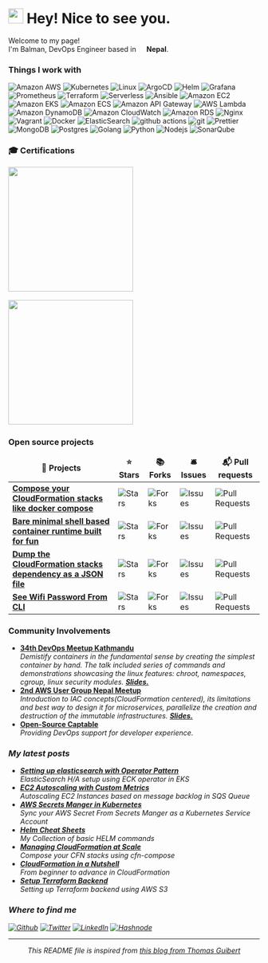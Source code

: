<h1><img src="https://emojis.slackmojis.com/emojis/images/1531849430/4246/blob-sunglasses.gif?1531849430" width="30"/> Hey! Nice to see you.</h1>


<p>Welcome to my page! </br> I'm Balman, DevOps Engineer based in <img src="https://github.com/rbalman/rbalman/assets/8892649/49d7ff36-5bb8-4ba4-80b8-9e4569909f4c" width="13"/> <b>Nepal</b>.

<h3>Things I work with</h3>
<p>
  <img alt="Amazon AWS" src="https://img.shields.io/badge/aws-aws-orange?logo=amazonaws&style=flat-square&logoColor=white" />
  <img alt="Kubernetes" src="https://img.shields.io/badge/k8s-kubernetes-blue?logo=kubernetes&logoColor=white&style=flat-square" />
  <img alt="Linux" src="https://img.shields.io/badge/Linux-Linux-blueviolet?logo=linux&logoColor=white&style=flat-square" />
  <img alt="ArgoCD" src="https://img.shields.io/badge/Argo-Argo-orange?logo=argo&logoColor=white&style=flat-square" />
  <img alt="Helm" src="https://img.shields.io/badge/Helm-Helm-blue?logo=helm&logoColor=white&style=flat-square" />
  <img alt="Grafana" src="https://img.shields.io/badge/Grafana-Grafana-red?logo=grafana&logoColor=white&style=flat-square" />
  <img alt="Prometheus" src="https://img.shields.io/badge/Prometheus-Prometheus-orange?logo=prometheus&logoColor=white&style=flat-square" />
  <img alt="Terraform" src="https://img.shields.io/badge/terraform-terraform-blue?logo=terraform&logoColor=white&style=flat-square" />
  <img alt="Serverless" src="https://img.shields.io/badge/serverless-framework-red?logo=serverless&logoColor=white&style=flat-square" />
  <img alt="Ansible" src="https://img.shields.io/badge/Ansible-Ansible-brightgreen?logo=ansible&logoColor=white&style=flat-square" />
  <img alt="Amazon EC2" src="https://img.shields.io/badge/EC2-EC2-yellow?logo=amazonec2&style=flat-square&logoColor=white" />
  <img alt="Amazon EKS" src="https://img.shields.io/badge/EKS-Amazon%20EKS-orange?logo=amazonec2&style=flat-square&logoColor=white" />
  <img alt="Amazon ECS" src="https://img.shields.io/badge/ECS-ECS-important?logo=amazonecs&style=flat-square&logoColor=white" />
  <img alt="Amazon API Gateway" src="https://img.shields.io/badge/APIGW-API%20Gateway-brightgreen?logo=amazonapigateway&style=flat-square&logoColor=white" />
  <img alt="AWS Lambda" src="https://img.shields.io/badge/aws-aws%20lambda-orange?logo=awslambda&style=flat-square&logoColor=white" />
  <img alt="Amazon DynamoDB" src="https://img.shields.io/badge/DynamoDB-DynamoDB-blue?logo=amazondynamodb&style=flat-square&logoColor=white" />
  <img alt="Amazon CloudWatch" src="https://img.shields.io/badge/CloudWatch-AWS%20CloudWatch-blue?logo=amazoncloudwatch&style=flat-square&logoColor=white" />
  <img alt="Amazon RDS" src="https://img.shields.io/badge/RDS-RDS-lightgrey?logo=amazonrds&style=flat-square&logoColor=white" />
  <img alt="Nginx" src="https://img.shields.io/badge/nginx-nginx-brightgreen?logo=nginx&logoColor=white&style=flat-square" />
   <img alt="Vagrant" src="https://img.shields.io/badge/vagrant-vagrant-blue?logo=vagrant&logoColor=white&style=flat-square" />
  <img alt="Docker" src="https://img.shields.io/badge/-Docker-46a2f1?style=flat-square&logo=docker&logoColor=white" />
  <img alt="ElasticSearch" src="https://img.shields.io/badge/elasticsearch-elasticsearch-brightgreen?logo=elasticsearch&logoColor=white" />
  <img alt="github actions" src="https://img.shields.io/badge/-Github_Actions-2088FF?style=flat-square&logo=github-actions&logoColor=white" />
  <img alt="git" src="https://img.shields.io/badge/-Git-F05032?style=flat-square&logo=git&logoColor=white" />
  <img alt="Prettier" src="https://img.shields.io/badge/-Prettier-F7B93E?style=flat-square&logo=prettier&logoColor=white" />
  <img alt="MongoDB" src="https://img.shields.io/badge/-MongoDB-13aa52?style=flat-square&logo=mongodb&logoColor=white" />
  <img alt="Postgres" src="https://img.shields.io/badge/Postgres-Postgres-pink?logo=postgresql&style=flat-square&logoColor=white" />
  <img alt="Golang" src="https://img.shields.io/badge/Golang-Golang-blue?logo=go&style=flat-square&logoColor=white" />
  <img alt="Python" src="https://img.shields.io/badge/Python-Python-brightgreen?logo=python&style=flat-square&logoColor=white" />
  <img alt="Nodejs" src="https://img.shields.io/badge/-Nodejs-43853d?style=flat-square&logo=Node.js&logoColor=white" />
  <img alt="SonarQube" src="https://img.shields.io/badge/SonarQube-SonarQube-brightgreen?logo=sonarqube&style=flat-square&logoColor=white" />
</p>

<h3>🎓 Certifications</h3>

<a target='_blank' href='https://www.credly.com/badges/28e75fd3-0b6c-43ac-a555-d690c73226bd/public_url'><img src="https://github.com/rbalman/cfn-compose/assets/8892649/ab8f1e38-997e-47a3-863e-52bf6f625e22" height="250" width="250"></a> &nbsp; 

<a target='_blank' href='https://www.credly.com/badges/ded0b0c1-69a9-4509-8b86-5d7265187543/public_url'><img src="https://github.com/rbalman/cfn-compose/assets/8892649/7d070fde-8137-4516-9308-25e05ae3744e" height="250" width="250"></a> &nbsp; 

<h3>Open source projects</h3>
<table>
  <thead align="center">
    <tr border: none;>
      <td><b>🎁 Projects</b></td>
      <td><b>⭐ Stars</b></td>
      <td><b>📚 Forks</b></td>
      <td><b>🛎 Issues</b></td>
      <td><b>📬 Pull requests</b></td>
    </tr>
  </thead>
  <tbody>
    <tr>
      <td><a href="https://github.com/rbalman/cfn-compose"><b>Compose your CloudFormation stacks like docker compose</b></a></td>
      <td><img alt="Stars" src="https://img.shields.io/badge/stars-42-blue?style=flat-square&labelColor=343b41"/></td>
      <td><img alt="Forks" src="https://img.shields.io/badge/forks-11-blue?style=flat-square&labelColor=343b41"/></td>
      <td><img alt="Issues" src="https://img.shields.io/badge/issues-11%20open-orange?style=flat-square&labelColor=343b41"/></td>
      <td><img alt="Pull Requests" src="https://img.shields.io/badge/pull%20requests-2%20open-orange?style=flat-square&labelColor=343b41"/></td>
    </tr>
    <tr>
      <td><a href="https://github.com/rbalman/ship"><b>Bare minimal shell based container runtime built for fun</b></a></td>
      <td><img alt="Stars" src="https://img.shields.io/badge/stars-3-blue?style=flat-square&labelColor=343b41"/></td>
      <td><img alt="Forks" src="https://img.shields.io/badge/forks-2-blue?style=flat-square&labelColor=343b41"/></td>
      <td><img alt="Issues" src="https://img.shields.io/badge/issues-1%20open-orange?style=flat-square&labelColor=343b41"/></td>
      <td><img alt="Pull Requests" src="https://img.shields.io/badge/pull%20requests-1%20open-orange?style=flat-square&labelColor=343b41"/></td>
    </tr>
    <tr>
      <td><a href="https://github.com/rbalman/cfn-dump"><b>Dump the CloudFormation stacks dependency as a JSON file</b></a></td>
      <td><img alt="Stars" src="https://img.shields.io/badge/stars-8-blue?style=flat-square&labelColor=343b41"/></td>
      <td><img alt="Forks" src="https://img.shields.io/badge/forks-5-blue?style=flat-square&labelColor=343b41"/></td>
      <td><img alt="Issues" src="https://img.shields.io/badge/issues-1%20open-orange?style=flat-square&labelColor=343b41"/></td>
      <td><img alt="Pull Requests" src="https://img.shields.io/badge/pull%20requests-1%20open-orange?style=flat-square&labelColor=343b41"/></td>
    </tr>
    <tr>
      <td><a href="https://github.com/rbalman/wifipass"><b>See Wifi Password From CLI</b></a></td>
      <td><img alt="Stars" src="https://img.shields.io/badge/stars-8-blue?style=flat-square&labelColor=343b41"/></td>
      <td><img alt="Forks" src="https://img.shields.io/badge/forks-2-blue?style=flat-square&labelColor=343b41"/></td>
      <td><img alt="Issues" src="https://img.shields.io/badge/issues-0%20open-orange?style=flat-square&labelColor=343b41"/></td>
      <td><img alt="Pull Requests" src="https://img.shields.io/badge/pull%20requests-0%20open-orange?style=flat-square&labelColor=343b41"/></td>
    </tr>
  </tbody>
</table>

<h3>Community Involvements</h3>
<ul>
  <li>
    <a target="_blank" href="https://www.meetup.com/devops-kathmandu/events/300306044/"><b>34th DevOps Meetup Kathmandu</b></a><br/><i>Demistify containers in the fundamental sense by creating the simplest container by hand. The talk included series of commands and demonstrations showcasing the linux features: chroot, namespaces, cgroup, linux security modules. <a target="_blank" href="https://slides.com/rbalman/container-internals"><b>Slides.</b></a></i>
  </li>
  <li>
    <a target="_blank" href="https://www.linkedin.com/posts/rbalman_awsugnepal-awsusergroup-meetup-activity-7062267764308082689-ayV2?utm_source=share&utm_medium=member_desktop"><b>2nd AWS User Group Nepal Meetup</b></a><br/><i>Introduction to IAC concepts(CloudFormation centered), its limitations and best way to design it for microservices, parallelize the creation and destruction of the immutable infrastructures. <a target="_blank" href="https://slides.com/rbalman/managing-cloudformation-at-scale"><b>Slides.</b></a></i>
  </li>
  <li>
    <a target="_blank" href="https://github.com/captableinc/captable"><b>Open-Source Captable</b></a><br/><i>Providing DevOps support for developer experience.
  </li>
</ul>

<h3>My latest posts</h3>
<ul>
  <li>
    <a target="_blank" href="https://blog.balmanrawat.com.np/setting-up-elasticsearch-with-operator-pattern"><b>Setting up elasticsearch with Operator Pattern</b></a><br/><i>ElasticSearch H/A setup using ECK operator in EKS</i>
  </li>
  <li>
    <a target="_blank" href="https://blog.balmanrawat.com.np/ec2-autoscaling-with-custom-metrics"><b>EC2 Autoscaling with Custom Metrics</b></a><br/><i>Autoscaling EC2 Instances based on message backlog in SQS Queue</i>
  </li>
  <li>
    <a target="_blank" href="https://blog.balmanrawat.com.np/aws-secrets-manger-in-kubernetes"><b>AWS Secrets Manger in Kubernetes</b></a><br/><i>Sync your AWS Secret From Secrets Manger as a Kubernetes Service Account</i>
  </li>
  <li>
    <a href="https://blog.balmanrawat.com.np/helm-cheatsheet"><b>Helm Cheat Sheets</b>
    </a><br/><i>My Collection of basic HELM commands</i>
  </li>
  <li>
    <a href="https://blog.balmanrawat.com.np/managing-cloudformation-stacks-at-scale-with-cfn-compose"><b>Managing CloudFormation at Scale</b>
    </a><br/><i>Compose your CFN stacks using cfn-compose</i>
  </li>
  <li>
    <a href="https://blog.balmanrawat.com.np/cloudformation-in-a-nutshell"><b>CloudFormation in a Nutshell</b></a><br/><i>From beginner to advance in CloudFormation</i>
  </li>
  <li>
    <a href="https://blog.balmanrawat.com.np/terraform-s3-backend"><b>Setup Terraform Backend</b></a><br/><i>Setting up Terraform backend using AWS S3</i>
  </li>
</ul>


<h3>Where to find me</h3>
<p><a href="https://github.com/rbalman" target="_blank"><img alt="Github" src="https://img.shields.io/badge/GitHub-%2312100E.svg?&style=for-the-badge&logo=Github&logoColor=white" /></a> <a href="https://twitter.com/balmanrawat" target="_blank"><img alt="Twitter" src="https://img.shields.io/badge/twitter-%231DA1F2.svg?&style=for-the-badge&logo=twitter&logoColor=white" /></a> <a href="https://www.linkedin.com/in/rbalman" target="_blank"><img alt="LinkedIn" src="https://img.shields.io/badge/linkedin-%230077B5.svg?&style=for-the-badge&logo=linkedin&logoColor=white" /></a> <a href="https://blog.balmanrawat.com.np" target="_blank"><img alt="Hashnode" src="https://img.shields.io/badge/hashnode-%2312100E.svg?&style=for-the-badge&logo=hashnode&logoColor=white" /></a>
</p>

------------
<p align="center">This <i>README</i> file is inspired from <a href="https://medium.com/@th.guibert/how-to-create-a-self-updating-readme-md-for-your-github-profile-f8b05744ca91">this blog from Thomas Guibert</a></p>

